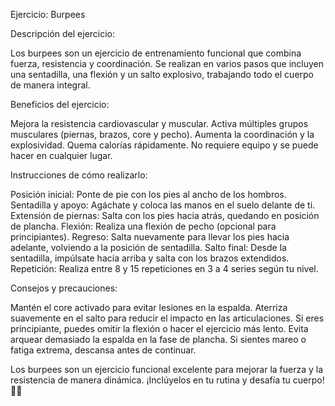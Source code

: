 Ejercicio: Burpees


Descripción del ejercicio:

Los burpees son un ejercicio de entrenamiento funcional que combina fuerza, resistencia y coordinación.
 Se realizan en varios pasos que incluyen una sentadilla, una flexión y un salto explosivo, trabajando todo el cuerpo de manera integral.



Beneficios del ejercicio:

Mejora la resistencia cardiovascular y muscular.
Activa múltiples grupos musculares (piernas, brazos, core y pecho).
Aumenta la coordinación y la explosividad.
Quema calorías rápidamente.
No requiere equipo y se puede hacer en cualquier lugar.



Instrucciones de cómo realizarlo:

Posición inicial: Ponte de pie con los pies al ancho de los hombros.
Sentadilla y apoyo: Agáchate y coloca las manos en el suelo delante de ti.
Extensión de piernas: Salta con los pies hacia atrás, quedando en posición de plancha.
Flexión: Realiza una flexión de pecho (opcional para principiantes).
Regreso: Salta nuevamente para llevar los pies hacia adelante, volviendo a la posición de sentadilla.
Salto final: Desde la sentadilla, impúlsate hacia arriba y salta con los brazos extendidos.
Repetición: Realiza entre 8 y 15 repeticiones en 3 a 4 series según tu nivel.



Consejos y precauciones:

Mantén el core activado para evitar lesiones en la espalda.
Aterriza suavemente en el salto para reducir el impacto en las articulaciones.
Si eres principiante, puedes omitir la flexión o hacer el ejercicio más lento.
Evita arquear demasiado la espalda en la fase de plancha.
Si sientes mareo o fatiga extrema, descansa antes de continuar.

Los burpees son un ejercicio funcional excelente para mejorar la fuerza y la resistencia de manera dinámica. ¡Inclúyelos en tu rutina y desafía tu cuerpo! 💪🔥
